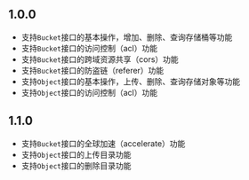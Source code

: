 ## 1.0.0

- 支持`Bucket`接口的基本操作，增加、删除、查询存储桶等功能
- 支持`Bucket`接口的访问控制（acl）功能
- 支持`Bucket`接口的跨域资源共享（cors）功能
- 支持`Bucket`接口的防盗链（referer）功能
- 支持`Object`接口的基本操作，上传、删除、查询存储对象等功能
- 支持`Object`接口的访问控制（acl）功能

## 1.1.0

- 支持`Bucket`接口的全球加速（accelerate）功能
- 支持`Object`接口的上传目录功能
- 支持`Object`接口的删除目录功能